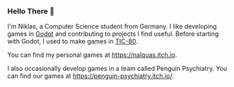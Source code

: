### Hello There 👋
I'm Niklas, a Computer Science student from Germany. I like developing games in [Godot](https://godotengine.org/) and contributing to projects I find useful.
Before starting with Godot, I used to make games in [TIC-80](https://tic80.com/).

You can find my personal games at https://nalquas.itch.io.

I also occasionally develop games in a team called Penguin Psychiatry.
You can find our games at https://penguin-psychiatry.itch.io/.

<!--
**nalquas/nalquas** is a ✨ _special_ ✨ repository because its `README.md` (this file) appears on your GitHub profile.

Here are some ideas to get you started:

- 🔭 I’m currently working on ...
- 🌱 I’m currently learning ...
- 👯 I’m looking to collaborate on ...
- 🤔 I’m looking for help with ...
- 💬 Ask me about ...
- 📫 How to reach me: ...
- 😄 Pronouns: ...
- ⚡ Fun fact: ...
-->
